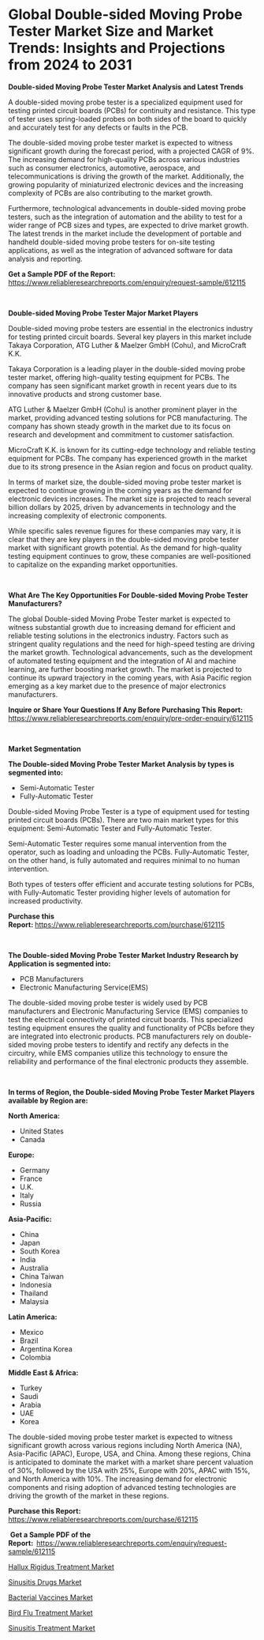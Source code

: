 <p><h1>Global Double-sided Moving Probe Tester Market Size and Market Trends: Insights and Projections from 2024 to 2031</h1></p><p><strong>Double-sided Moving Probe Tester Market Analysis and Latest Trends</strong></p>
<p><p>A double-sided moving probe tester is a specialized equipment used for testing printed circuit boards (PCBs) for continuity and resistance. This type of tester uses spring-loaded probes on both sides of the board to quickly and accurately test for any defects or faults in the PCB.</p><p>The double-sided moving probe tester market is expected to witness significant growth during the forecast period, with a projected CAGR of 9%. The increasing demand for high-quality PCBs across various industries such as consumer electronics, automotive, aerospace, and telecommunications is driving the growth of the market. Additionally, the growing popularity of miniaturized electronic devices and the increasing complexity of PCBs are also contributing to the market growth.</p><p>Furthermore, technological advancements in double-sided moving probe testers, such as the integration of automation and the ability to test for a wider range of PCB sizes and types, are expected to drive market growth. The latest trends in the market include the development of portable and handheld double-sided moving probe testers for on-site testing applications, as well as the integration of advanced software for data analysis and reporting.</p></p>
<p><strong>Get a Sample PDF of the Report:&nbsp;</strong> <a href="https://www.reliableresearchreports.com/enquiry/request-sample/612115">https://www.reliableresearchreports.com/enquiry/request-sample/612115</a></p>
<p>&nbsp;</p>
<p><strong>Double-sided Moving Probe Tester Major Market Players</strong></p>
<p><p>Double-sided moving probe testers are essential in the electronics industry for testing printed circuit boards. Several key players in this market include Takaya Corporation, ATG Luther & Maelzer GmbH (Cohu), and MicroCraft K.K.</p><p>Takaya Corporation is a leading player in the double-sided moving probe tester market, offering high-quality testing equipment for PCBs. The company has seen significant market growth in recent years due to its innovative products and strong customer base.</p><p>ATG Luther & Maelzer GmbH (Cohu) is another prominent player in the market, providing advanced testing solutions for PCB manufacturing. The company has shown steady growth in the market due to its focus on research and development and commitment to customer satisfaction.</p><p>MicroCraft K.K. is known for its cutting-edge technology and reliable testing equipment for PCBs. The company has experienced growth in the market due to its strong presence in the Asian region and focus on product quality.</p><p>In terms of market size, the double-sided moving probe tester market is expected to continue growing in the coming years as the demand for electronic devices increases. The market size is projected to reach several billion dollars by 2025, driven by advancements in technology and the increasing complexity of electronic components.</p><p>While specific sales revenue figures for these companies may vary, it is clear that they are key players in the double-sided moving probe tester market with significant growth potential. As the demand for high-quality testing equipment continues to grow, these companies are well-positioned to capitalize on the expanding market opportunities.</p></p>
<p>&nbsp;</p>
<p><strong>What Are The Key Opportunities For Double-sided Moving Probe Tester Manufacturers?</strong></p>
<p><p>The global Double-sided Moving Probe Tester market is expected to witness substantial growth due to increasing demand for efficient and reliable testing solutions in the electronics industry. Factors such as stringent quality regulations and the need for high-speed testing are driving the market growth. Technological advancements, such as the development of automated testing equipment and the integration of AI and machine learning, are further boosting market growth. The market is projected to continue its upward trajectory in the coming years, with Asia Pacific region emerging as a key market due to the presence of major electronics manufacturers.</p></p>
<p><strong>Inquire or Share Your Questions If Any Before Purchasing This Report:</strong> <a href="https://www.reliableresearchreports.com/enquiry/pre-order-enquiry/612115">https://www.reliableresearchreports.com/enquiry/pre-order-enquiry/612115</a></p>
<p>&nbsp;</p>
<p><strong>Market Segmentation</strong></p>
<p><strong>The Double-sided Moving Probe Tester Market Analysis by types is segmented into:</strong></p>
<p><ul><li>Semi-Automatic Tester</li><li>Fully-Automatic Tester</li></ul></p>
<p><p>Double-sided Moving Probe Tester is a type of equipment used for testing printed circuit boards (PCBs). There are two main market types for this equipment: Semi-Automatic Tester and Fully-Automatic Tester. </p><p>Semi-Automatic Tester requires some manual intervention from the operator, such as loading and unloading the PCBs. Fully-Automatic Tester, on the other hand, is fully automated and requires minimal to no human intervention. </p><p>Both types of testers offer efficient and accurate testing solutions for PCBs, with Fully-Automatic Tester providing higher levels of automation for increased productivity.</p></p>
<p><strong>Purchase this Report:&nbsp;</strong><a href="https://www.reliableresearchreports.com/purchase/612115">https://www.reliableresearchreports.com/purchase/612115</a></p>
<p>&nbsp;</p>
<p><strong>The Double-sided Moving Probe Tester Market Industry Research by Application is segmented into:</strong></p>
<p><ul><li>PCB Manufacturers</li><li>Electronic Manufacturing Service(EMS)</li></ul></p>
<p><p>The double-sided moving probe tester is widely used by PCB manufacturers and Electronic Manufacturing Service (EMS) companies to test the electrical connectivity of printed circuit boards. This specialized testing equipment ensures the quality and functionality of PCBs before they are integrated into electronic products. PCB manufacturers rely on double-sided moving probe testers to identify and rectify any defects in the circuitry, while EMS companies utilize this technology to ensure the reliability and performance of the final electronic products they assemble.</p></p>
<p>&nbsp;</p>
<p><strong>In terms of Region, the Double-sided Moving Probe Tester Market Players available by Region are:</strong></p>
<p>
    <p> <strong> North America: </strong>
        <ul>
            <li>United States</li>
            <li>Canada</li>
        </ul>
        </p> 
    <p> <strong> Europe: </strong>
        <ul>
            <li>Germany</li>
            <li>France</li>
            <li>U.K.</li>
            <li>Italy</li>
            <li>Russia</li>
        </ul>
        </p> 
    <p> <strong> Asia-Pacific: </strong>
        <ul>
            <li>China</li>
            <li>Japan</li>
            <li>South Korea</li>
            <li>India</li>
            <li>Australia</li>
            <li>China Taiwan</li>
            <li>Indonesia</li>
            <li>Thailand</li>
            <li>Malaysia</li>
        </ul>
        </p> 
    <p> <strong> Latin America: </strong>
        <ul>
            <li>Mexico</li>
            <li>Brazil</li>
            <li>Argentina Korea</li>
            <li>Colombia</li>
        </ul>
        </p> 
    <p> <strong> Middle East & Africa: </strong>
        <ul>
            <li>Turkey</li>
            <li>Saudi</li>
            <li>Arabia</li>
            <li>UAE</li>
            <li>Korea</li>
        </ul>
    </p>
    </p>
<p><p>The double-sided moving probe tester market is expected to witness significant growth across various regions including North America (NA), Asia-Pacific (APAC), Europe, USA, and China. Among these regions, China is anticipated to dominate the market with a market share percent valuation of 30%, followed by the USA with 25%, Europe with 20%, APAC with 15%, and North America with 10%. The increasing demand for electronic components and rising adoption of advanced testing technologies are driving the growth of the market in these regions.</p></p>
<p><strong>Purchase this Report: </strong><a href="https://www.reliableresearchreports.com/purchase/612115">https://www.reliableresearchreports.com/purchase/612115</a></p>
<p>&nbsp;<strong>Get a Sample PDF of the Report:&nbsp;&nbsp;</strong><a href="https://www.reliableresearchreports.com/enquiry/request-sample/612115">https://www.reliableresearchreports.com/enquiry/request-sample/612115</a></p>
<p><strong></strong></p>
<p><p><a href="https://medium.com/@leatharohan/hallux-rigidus-treatment-market-furnishes-information-on-market-share-market-trends-and-market-13e40b236aa9">Hallux Rigidus Treatment Market</a></p><p><a href="https://medium.com/@leatharohan/sinusitis-drugs-market-outlook-industry-overview-and-forecast-2024-to-2031-078326b8aba3">Sinusitis Drugs Market</a></p><p><a href="https://medium.com/@leatharohan/bacterial-vaccines-market-analysis-and-sze-forecasted-for-period-from-2024-to-2031-4cc40e18bd22">Bacterial Vaccines Market</a></p><p><a href="https://medium.com/@leatharohan/bird-flu-treatment-market-share-evolution-and-market-growth-trends-2024-2031-aee1a23c1ec1">Bird Flu Treatment Market</a></p><p><a href="https://medium.com/@leatharohan/sinusitis-treatment-market-trends-forecast-and-competitive-analysis-to-2031-085c24afff45">Sinusitis Treatment Market</a></p></p>